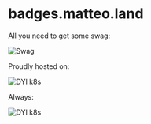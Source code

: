 # badges.matteo.land

All you need to get some swag:

![Swag](https://badges.matteo.land/shield.svg?leftText=SOME&rightText=SWAG "SWAG")


Proudly hosted on:

![DYI k8s](https://badges.matteo.land/shield.svg?leftText=raspberry%20pi&rightText=k8s&leftBgColor=%23ce2c57&leftTextColor=white&rightBgColor=%233371e3&rightTextColor=white "SWAG")

Always:


![DYI k8s](https://badges.matteo.land/shield.svg?leftText=🚀&rightText=🌕&leftBgColor=%23444&rightBgColor=%23222 "SWAG")
